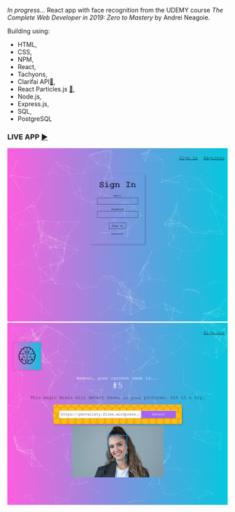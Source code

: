 *In progress...*
React app with face recognition from the UDEMY course *The Complete Web Developer in 2019: Zero to Mastery* by Andrei Neagoie.

Building using:
* HTML,
* CSS,
* NPM,
* React,
* Tachyons,
* Clarifai API[:link:](https://www.clarifai.com/), 
* React Particles.js [:link:](https://www.npmjs.com/package/react-particles-js),
* Node.js,
* Express.js,
* SQL,
* PostgreSQL


### LIVE APP [:arrow_forward:](https://martaniemiec.github.io/smart_brain-recognition_app/)

![Smart Brain - Sign Up](SmartBrain-SignUp.png)
![Smart Brain - recognition](SmartBrain-recognition.png)
